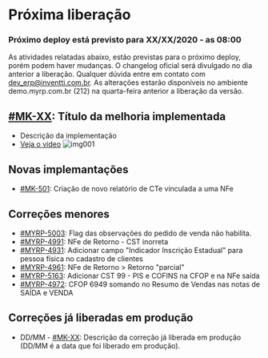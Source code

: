 # Próxima liberação

### Próximo deploy está previsto para XX/XX/2020 - as 08:00
As atividades relatadas abaixo, estão previstas para o próximo deploy, porém podem haver mudanças. O changelog oficial será divulgado no dia anterior a liberação. Qualquer dúvida entre em contato com dev_erp@inventti.com.br.
As alterações estarão disponíveis no ambiente demo.myrp.com.br (212) na quarta-feira anterior a liberação da versão.

## [#MK-XX](https://devmyrp.atlassian.net/browse/MK-XX): Título da melhoria implementada
* Descrição da implementação
* [Veja o vídeo](http://recordit.co/2MyFCjFpdq)
![img001](https://i.imgur.com/XXXX.png)

## Novas implemantações
* [#MK-501](https://devmyrp.atlassian.net/browse/MK-501): Criação de novo relatório de CTe vinculada a uma NFe

## Correções menores
* [#MYRP-5003](https://devmyrp.atlassian.net/browse/MYRP-5003): Flag das observações do pedido de venda não habilita.
* [#MYRP-4991](https://devmyrp.atlassian.net/browse/MYRP-4991): NFe de Retorno - CST inorreta
* [#MYRP-4931](https://devmyrp.atlassian.net/browse/MYRP-4931): Adicionar campo "Indicador Inscrição Estadual" para pessoa física no cadastro de clientes
* [#MYRP-4961](https://devmyrp.atlassian.net/browse/MYRP-4961): NFe de Retorno > Retorno "parcial"
* [#MYRP-5163](https://devmyrp.atlassian.net/browse/MYRP-5163): Adicionar CST 99 - PIS e COFINS na CFOP e na NFe saída
* [#MYRP-4972](https://devmyrp.atlassian.net/browse/MYRP-4972): CFOP 6949 somando no Resumo de Vendas nas notas de SAÍDA e VENDA

## Correções já liberadas em produção
* DD/MM - [#MK-XX](https://devmyrp.atlassian.net/browse/MK-XX): Descrição da correção já liberada em produção (DD/MM é a data que foi liberado em produção).

